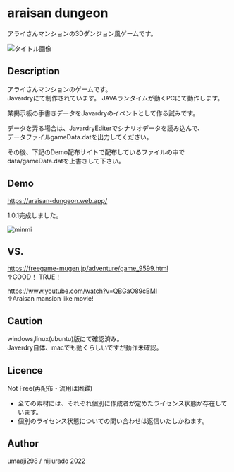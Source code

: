 araisan dungeon
====

アライさんマンションの3Dダンジョン風ゲームです。

![タイトル画像](https://user-images.githubusercontent.com/48826557/164995693-329f9c3d-53fc-4b26-9069-0768049c264c.png)

## Description
アライさんマンションのゲームです。  
Javardryにて制作されています。
JAVAランタイムが動くPCにて動作します。  

某掲示板の手書きデータをJavardryのイベントとして作る試みです。  

データを弄る場合は、JavardryEditerでシナリオデータを読み込んで、  
データファイルgameData.datを出力してください。

その後、下記のDemo配布サイトで配布しているファイルの中でdata/gameData.datを上書きして下さい。

## Demo
https://araisan-dungeon.web.app/

1.0.1完成しました。

![minmi](https://user-images.githubusercontent.com/48826557/164995932-926bc8cf-73a5-483d-bfa7-44c060d19239.png)

## VS. 
https://freegame-mugen.jp/adventure/game_9599.html  
↑GOOD！ TRUE！

https://www.youtube.com/watch?v=QBGaO89cBMI  
↑Araisan mansion like movie!

## Caution
windows,linux(ubuntu)版にて確認済み。  
Javerdry自体、macでも動くらしいですが動作未確認。

## Licence
Not Free(再配布・流用は困難)
- 全ての素材には、それぞれ個別に作成者が定めたライセンス状態が存在しています。
- 個別のライセンス状態についての問い合わせは返信いたしかねます。

## Author
umaaji298 / nijiurado 2022
